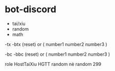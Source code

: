 # bot-discord

- tai/xiu
- random
- math

-tx
-btx (reset) or ( number1 number2 number3 )

-bc
-bbc (reset) or ( number1 number2 number3 )

role
HostTaiXiu
HGTT
random nè
random 299